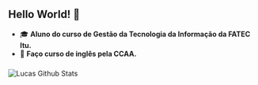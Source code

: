 ## Hello World! 🚀

+ :mortar_board: **Aluno do curso de Gestão da Tecnologia da Informação da FATEC Itu.**
+ :flags: **Faço curso de inglês pela CCAA.**
### 
![Lucas Github Stats](https://github-readme-stats.vercel.app/api?username=sanches8&show_icons=true&theme=github_dark)

